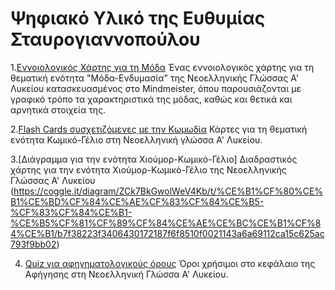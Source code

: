 # Ψηφιακό Υλικό της Ευθυμίας Σταυρογιαννοπούλου

1.[Εννοιολογικός Χάρτης για τη Μόδα](https://mm.tt/app/map/2674459394?t=DMymjWcP7X)
Ένας εννοιολογικός χάρτης για τη θεματική ενότητα "Μόδα-Ενδυμασία" της Νεοελληνικής Γλώσσας Α' Λυκείου κατασκευασμένος στο Mindmeister, όπου παρουσιάζονται με γραφικό τρόπο τα χαρακτηριστικά της μόδας, καθώς και θετικά και αρνητικά στοιχεία της.

2.[Flash Cards συσχετιζόμενες με την Κωμωδία](https://quizlet.com/276261912/%CE%9A%CE%A9%CE%9C%CE%A9%CE%94%CE%99%CE%91-flash-cards/?i=1c7cdu&x=1jqt)
Κάρτες για τη θεματική ενότητα Κωμικό-Γέλιο στη Νεοελληνική γλώσσα Α' Λυκείου.

3.[Διάγραμμα για την ενότητα Χιούμορ-Κωμικό-Γέλιο] Διαδραστικός χάρτης για την ενότητα Χιούμορ-Κωμικό-Γέλιο της Νεοελληνικής Γλώσσας Α' Λυκείου (https://coggle.it/diagram/ZCk7BkGwolWeV4Kb/t/%CE%B1%CF%80%CE%B1%CE%BD%CF%84%CE%AE%CF%83%CF%84%CE%B5-%CF%83%CF%84%CE%B1-%CE%B5%CF%81%CF%89%CF%84%CE%AE%CE%BC%CE%B1%CF%84%CE%B1/b7f38223f3406430172187f6f8510f0021143a6a69112ca15c625ac793f9bb02)

4. [Quiz για αφηγηματολογικούς όρους](https://take.quiz-maker.com/QG2GJ9JP3) Όροι χρήσιμοι στο κεφάλαιο της Aφήγησης στη Νεοελληνική Γλώσσα Α' Λυκείου.
 
